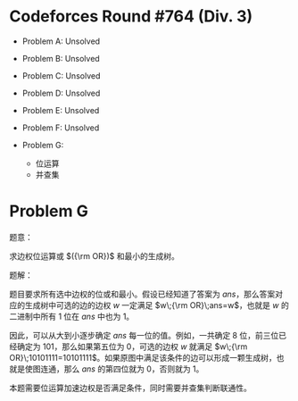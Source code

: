 # Codeforces Round #764 (Div. 3)

- Problem A: Unsolved

- Problem B: Unsolved

- Problem C: Unsolved

- Problem D: Unsolved

- Problem E: Unsolved

- Problem F: Unsolved

- Problem G:
  - 位运算
  - 并查集

# Problem G

题意：

求边权位运算或 $({\rm OR})$ 和最小的生成树。

题解：

题目要求所有选中边权的位或和最小。假设已经知道了答案为 $ans$，那么答案对应的生成树中可选的边的边权 $w$ 一定满足 $w\;{\rm OR}\;ans=w$，也就是 $w$ 的二进制中所有 $1$ 位在 $ans$ 中也为 $1$。

因此，可以从大到小逐步确定 $ans$ 每一位的值。例如，一共确定 $8$ 位，前三位已经确定为 $101$，那么如果第五位为 $0$，可选的边权 $w$ 就满足 $w\;{\rm OR}\;10101111=10101111$。如果原图中满足该条件的边可以形成一颗生成树，也就是使图连通，那么 $ans$ 的第四位就为 $0$，否则就为 $1$。

本题需要位运算加速边权是否满足条件，同时需要并查集判断联通性。